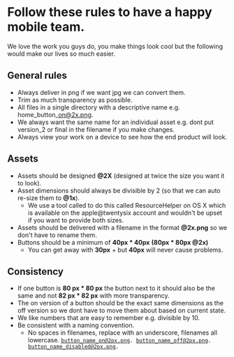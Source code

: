 # Follow these rules to have a happy mobile team.

We love the work you guys do, you make things look cool but the following would make our lives so much easier.

## General rules
+ Always deliver in png if we want jpg we can convert them.
+ Trim as much transparency as possible.
+ All files in a single directory with a descriptive name e.g. home\_button\_on@2x.png.
+ We always want the same name for an individual asset e.g. dont put version_2 or final in the filename if you make changes.
+ Always view your work on a device to see how the end product will look.

## Assets
+ Assets should be designed **@2X** (designed at twice the size you want it to look).
+ Asset dimensions should always be divisible by 2 (so that we can auto re-size them to **@1x**).
    + We use a tool called to do this called ResourceHelper on OS X which is available on the apple@twentysix account and wouldn't be upset if you want to provide both sizes.
+ Assets should be delivered with a filename in the format **@2x.png** so we don't have to rename them.
+ Buttons should be a minimum of **40px * 40px** **(80px * 80px @2x)**
    + You can get away with **30px** +  but **40px** will never cause problems.

## Consistency
+ If one button is **80 px * 80 px** the button next to it should also be the same and not **82 px * 82 px** with more transparency.
+ The on version of a button should be the exact same dimensions as the off version so we dont have to move them about based on current state.
+ We like numbers that are easy to remember e.g. divisible by 10.
+ Be consistent with a naming convention.
    + No spaces in filenames, replace with an underscore, filenames all lowercase.
    <code>button_name_on@2px.png. button_name_off@2px.png. button_name_disabled@2px.png.</code>
    
